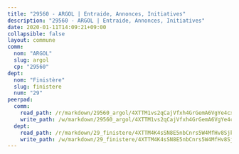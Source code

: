 ```yaml
---
title: "29560 - ARGOL | Entraide, Annonces, Initiatives"
description: "29560 - ARGOL | Entraide, Annonces, Initiatives"
date: 2020-01-11T14:09:21+09:00
collapsible: false
layout: commune
comm:
  nom: "ARGOL"
  slug: argol
  cp: "29560"
dept:
  nom: "Finistère"
  slug: finistere
  num: "29"
peerpad:
  comm:
    read_path: /r/markdown/29560_argol/4XTTM1vs2qCajVfxh4GrGemA6VgYe4cxTpRksG2wC38H2X8oH
    write_path: /w/markdown/29560_argol/4XTTM1vs2qCajVfxh4GrGemA6VgYe4cxTpRksG2wC38H2X8oH-K3TgUvdteK54s1fHroRw8awTx7dSu3X4bkaMGQHe6zzvBhoCtw9G7Rhg7C8ztN3jk3XGnMGeMBEV5VUB4uxS3EqvS8NWv5XfX2oR2VjkE29kwX2NLJFiyFAkseioAPULSVZD5tJK
  dept:
    read_path: /r/markdown/29_finistere/4XTTM4K4sSN8E5nbCnrs5W4MfHv8SjkZXZkMiZwJKZCUFreuC
    write_path: /w/markdown/29_finistere/4XTTM4K4sSN8E5nbCnrs5W4MfHv8SjkZXZkMiZwJKZCUFreuC-K3TgUmttHvLKDBu5vxQ3oPzTia91UxXiaB3vEFjsHJiDiJD9aQfr6ibvcPa75Eo3oX7ob78s9tVxCKrtPM9bLAmDziVCSFjEgZbp3rqL8Ji8Q5aZhxfTcqkGX75WxHS6TQxtiQQ6
---
```


